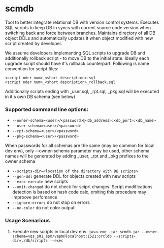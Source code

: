 # scmdb
Tool to better integrate relational DB with version control systems. 
Executes SQL scripts to keep DB in syncs with current source code version when switching back and force between branches.
Maintains directory of all DB object DDLs and automatically updates it when object modified with new script created by developer.

We assume developers implementing SQL scripts to upgrade DB and additionally rollback script - to move DB to the initial state.
Ideally each upgrade script should have it's rollback counterpart.
Following is name convention for script files:
```
<script oder num>_<short description>.sql
<script oder num>_<short description>_rollback.sql
```
Additionally scripts ending with _user.sql, _rpt.sql, _pkg.sql will be executed in it's own DB schema (see below)


### Supported command line options:
* ```--owner-schema=<user>/<password>@<db_address>:<db_port>:<db_name>```
* ```--user-schema=<user>/<password>```
* ```--rpt-schema=<user>/<password>```
* ```--pkg-schema=<user>/<password>```

When passwords for all schemas are the same (may be common for local dev env), only --owner-schema parameter may be used, other schema names will be generated by adding _user, _rpt and _pkg prefixes to the owner schema

* ```--scripts-dir=<location of the directory with DB scripts>```
* ```--gen-ddl``` generate DDL for objects created with new scripts
* ```--exec execute``` new scripts
* ```--omit-changed``` do not check for sciprt changes. Script modifications detection is based on hash code calc, omiting this procedure may improove perfomance
* ```--ignore-errors``` do not stop on errors 
* ```--no-color``` do not color output

### Usage Scenarious
1. Execute new scripts in local dev env:
```java.exe -jar scmdb.jar --owner-schema=vqs_p01_epm/vepm@localhost:1521:orcldb --scripts-dir=./db/scripts --exec```
